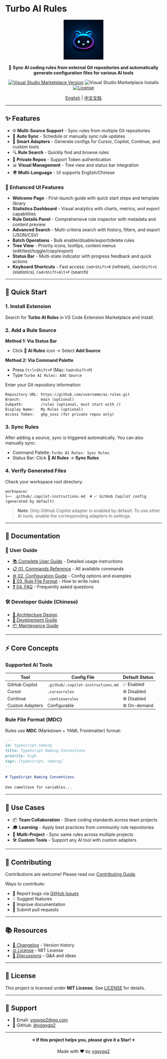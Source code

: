 # Turbo AI Rules

<div align="center">

<img src="./resources/images/logo.png" alt="Turbo AI Rules Logo" width="128" height="128" />

🚀 **Sync AI coding rules from external Git repositories and automatically generate configuration files for various AI tools**

[![Visual Studio Marketplace Version](https://img.shields.io/visual-studio-marketplace/v/ygqygq2.turbo-ai-rules.svg?color=07c160&label=turbo-ai-rules&logo=visual-studio-code)](https://marketplace.visualstudio.com/items?itemName=ygqygq2.turbo-ai-rules)
![Visual Studio Marketplace Installs](https://img.shields.io/visual-studio-marketplace/i/ygqygq2.turbo-ai-rules)
[![License](https://img.shields.io/badge/license-MIT-green.svg)](./LICENSE)

[English](./README.md) | [中文文档](./README.zh.md)

</div>

---

## ✨ Features

- 🌐 **Multi-Source Support** - Sync rules from multiple Git repositories
- 🔄 **Auto Sync** - Schedule or manually sync rule updates
- 🎯 **Smart Adapters** - Generate configs for Cursor, Copilot, Continue, and custom tools
- 🔍 **Rule Search** - Quickly find and browse rules
- 🔐 **Private Repos** - Support Token authentication
- 📊 **Visual Management** - Tree view and status bar integration
- 🌍 **Multi-Language** - UI supports English/Chinese

### 🎨 Enhanced UI Features

- **Welcome Page** - First-launch guide with quick start steps and template library
- **Statistics Dashboard** - Visual analytics with charts, metrics, and export capabilities
- **Rule Details Panel** - Comprehensive rule inspector with metadata and content preview
- **Advanced Search** - Multi-criteria search with history, filters, and export (JSON/CSV)
- **Batch Operations** - Bulk enable/disable/export/delete rules
- **Tree View** - Priority icons, tooltips, context menus (edit/test/toggle/copy/export)
- **Status Bar** - Multi-state indicator with progress feedback and quick actions
- **Keyboard Shortcuts** - Fast access: `Cmd+Shift+R` (refresh), `Cmd+Shift+S` (statistics), `Cmd+Shift+Alt+F` (search)

---

## 🚀 Quick Start

### 1. Install Extension

Search for **Turbo AI Rules** in VS Code Extension Marketplace and install.

### 2. Add a Rule Source

**Method 1: Via Status Bar**

- Click **🤖 AI Rules** icon → Select **Add Source**

**Method 2: Via Command Palette**

- Press `Ctrl+Shift+P` (Mac: `Cmd+Shift+P`)
- Type `Turbo AI Rules: Add Source`

Enter your Git repository information:

```
Repository URL: https://github.com/username/ai-rules.git
Branch:         main (optional)
Subpath:        /rules (optional, must start with /)
Display Name:   My Rules (optional)
Access Token:   ghp_xxxx (for private repos only)
```

### 3. Sync Rules

After adding a source, sync is triggered automatically. You can also manually sync:

- Command Palette: `Turbo AI Rules: Sync Rules`
- Status Bar: Click **🤖 AI Rules** → **Sync Rules**

### 4. Verify Generated Files

Check your workspace root directory:

```
workspace/
├── .github/.copilot-instructions.md  # ✅ GitHub Copilot config (generated by default)
```

> **Note**: Only GitHub Copilot adapter is enabled by default. To use other AI tools, enable the corresponding adapters in settings.

---

## 📖 Documentation

### 📘 User Guide

- [📚 Complete User Guide](./docs/user-guide/README.md) - Detailed usage instructions
- [📋 01. Commands Reference](./docs/user-guide/01-commands.md) - All available commands
- [⚙️ 02. Configuration Guide](./docs/user-guide/02-configuration.md) - Config options and examples
- [📝 03. Rule File Format](./docs/user-guide/03-rule-format.md) - How to write rules
- [❓ 04. FAQ](./docs/user-guide/04-faq.md) - Frequently asked questions

### 🛠️ Developer Guide (Chinese)

- [📐 Architecture Design](./docs/development/01-design.md)
- [🔧 Development Guide](./docs/development/02-development.md)
- [📦 Maintenance Guide](./docs/development/03-maintaining.md)

---

## ⚡ Core Concepts

### Supported AI Tools

| Tool            | Config File                        | Default Status |
| --------------- | ---------------------------------- | -------------- |
| GitHub Copilot  | `.github/.copilot-instructions.md` | ✅ Enabled     |
| Cursor          | `.cursorrules`                     | ⚙️ Disabled    |
| Continue        | `.continuerules`                   | ⚙️ Disabled    |
| Custom Adapters | Configurable                       | ⚙️ On-demand   |

### Rule File Format (MDC)

Rules use **MDC** (Markdown + YAML Frontmatter) format:

```markdown
---
id: typescript-naming
title: TypeScript Naming Conventions
priority: high
tags: [typescript, naming]
---

# TypeScript Naming Conventions

Use camelCase for variables...
```

---

## 🎯 Use Cases

- 📦 **Team Collaboration** - Share coding standards across team projects
- 🎓 **Learning** - Apply best practices from community rule repositories
- 🔄 **Multi-Project** - Sync same rules across multiple projects
- 🛠️ **Custom Tools** - Support any AI tool with custom adapters

---

## 🤝 Contributing

Contributions are welcome! Please read our [Contributing Guide](./CONTRIBUTING.md).

Ways to contribute:

- 🐛 Report bugs via [GitHub Issues](https://github.com/ygqygq2/turbo-ai-rules/issues)
- 💡 Suggest features
- 📝 Improve documentation
- 🔧 Submit pull requests

---

## 📚 Resources

- [📖 Changelog](./CHANGELOG.md) - Version history
- [⚖️ License](./LICENSE) - MIT License
- [💬 Discussions](https://github.com/ygqygq2/turbo-ai-rules/discussions) - Q&A and ideas

---

## 📄 License

This project is licensed under **MIT License**. See [LICENSE](./LICENSE) for details.

---

## 💬 Support

- 📧 Email: ygqygq2@qq.com
- 🐙 GitHub: [@ygqygq2](https://github.com/ygqygq2)

---

<div align="center">

**⭐ If this project helps you, please give it a Star! ⭐**

Made with ❤️ by [ygqygq2](https://github.com/ygqygq2)

</div>
